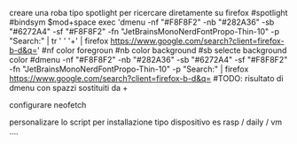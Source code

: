 creare una roba tipo spotlight per ricercare diretamente su firefox
#spotlight
#bindsym \$mod+space exec 'dmenu -nf "#F8F8F2" -nb "#282A36" -sb "#6272A4" -sf "#F8F8F2" -fn "JetBrainsMonoNerdFontPropo-Thin-10" -p "Search:" | tr ' ' '+' | firefox https://www.google.com/search?client=firefox-b-d&q='
#nf color foregroun
#nb color background
#sb selecte background color
#dmenu -nf "#F8F8F2" -nb "#282A36" -sb "#6272A4" -sf "#F8F8F2" -fn "JetBrainsMonoNerdFontPropo-Thin-10" -p "Search:" | firefox https://www.google.com/search?client=firefox-b-d&q= #TODO: risultato di dmenu con spazzi sostituiti da +


configurare neofetch

personalizare lo script per installazione tipo dispositivo es rasp / daily / vm ....
